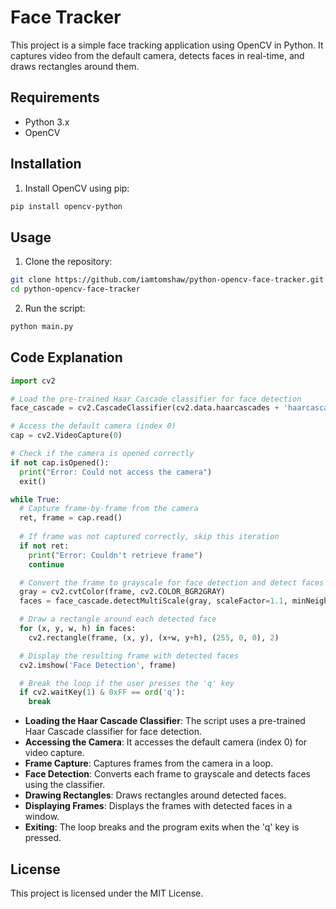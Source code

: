 # Face Tracker

This project is a simple face tracking application using OpenCV in Python. It captures video from the default camera, detects faces in real-time, and draws rectangles around them.

## Requirements

- Python 3.x
- OpenCV

## Installation

1. Install OpenCV using pip:
  ```bash
  pip install opencv-python
  ```

## Usage

1. Clone the repository:
  ```bash
  git clone https://github.com/iamtomshaw/python-opencv-face-tracker.git
  cd python-opencv-face-tracker
  ```

2. Run the script:
  ```bash
  python main.py
  ```

## Code Explanation

```python
import cv2

# Load the pre-trained Haar Cascade classifier for face detection
face_cascade = cv2.CascadeClassifier(cv2.data.haarcascades + 'haarcascade_frontalface_default.xml')

# Access the default camera (index 0)
cap = cv2.VideoCapture(0)

# Check if the camera is opened correctly
if not cap.isOpened():
  print("Error: Could not access the camera")
  exit()

while True:
  # Capture frame-by-frame from the camera
  ret, frame = cap.read()
  
  # If frame was not captured correctly, skip this iteration
  if not ret:
    print("Error: Couldn't retrieve frame")
    continue

  # Convert the frame to grayscale for face detection and detect faces
  gray = cv2.cvtColor(frame, cv2.COLOR_BGR2GRAY)
  faces = face_cascade.detectMultiScale(gray, scaleFactor=1.1, minNeighbors=5, minSize=(300, 300))

  # Draw a rectangle around each detected face
  for (x, y, w, h) in faces:
    cv2.rectangle(frame, (x, y), (x+w, y+h), (255, 0, 0), 2)

  # Display the resulting frame with detected faces
  cv2.imshow('Face Detection', frame)

  # Break the loop if the user presses the 'q' key
  if cv2.waitKey(1) & 0xFF == ord('q'):
    break
```

- **Loading the Haar Cascade Classifier**: The script uses a pre-trained Haar Cascade classifier for face detection.
- **Accessing the Camera**: It accesses the default camera (index 0) for video capture.
- **Frame Capture**: Captures frames from the camera in a loop.
- **Face Detection**: Converts each frame to grayscale and detects faces using the classifier.
- **Drawing Rectangles**: Draws rectangles around detected faces.
- **Displaying Frames**: Displays the frames with detected faces in a window.
- **Exiting**: The loop breaks and the program exits when the 'q' key is pressed.

## License

This project is licensed under the MIT License.